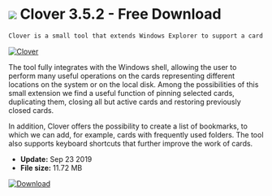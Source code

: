 # ![](https://cdn.softexe.net/static/icon/5/clover-10011.png) Clover 3.5.2 - Free Download

```sh
Clover is a small tool that extends Windows Explorer to support a card mechanism known from Internet browsers. With its help, it becomes possible to work with many folders or ZIP archives in one standard window.
```
[![Clover](https://gallery.dpcdn.pl/imgc/Tools/11384/g_-_420x350_1.5_-_x20121122165158_00.png)](https://softexe.net/win/system/other/clover:pRRpp.html)

The tool fully integrates with the Windows shell, allowing the user to perform many useful operations on the cards representing different locations on the system or on the local disk. Among the possibilities of this small extension we find a useful function of pinning selected cards, duplicating them, closing all but active cards and restoring previously closed cards.
 
 In addition, Clover offers the possibility to create a list of bookmarks, to which we can add, for example, cards with frequently used folders. The tool also supports keyboard shortcuts that further improve the work of cards.


- **Update:** Sep 23 2019
- **File size:** 11.72 MB

[![Download](https://cdn.softexe.net/static/img/download.png)](https://softexe.net/win/system/other/clover:pRRpp.html)

